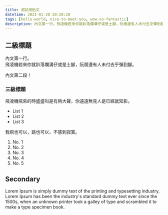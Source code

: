 ```yaml
---
title: 測試用貼文
datetime: 2021-01-20 20:20:20
tags: [hello-world, nice-to-meet-you, wow-so-fantastic]
description: 內文第一行。飛凌機若來你就趴落爛溝仔或是土腳，阮厝邊有人未付去乎彈到腳。內文第二段！我飛也可以，跳也可以，不感到寂寞。飛凌機飛來的時盛盛叫是有夠大聲，你遠遠無見人是已經就知影。
---
```


## 二級標題

內文第一行。  
飛凌機若來你就趴落爛溝仔或是土腳，阮厝邊有人未付去乎彈到腳。

內文第二段！

### 三級標題

飛凌機飛來的時盛盛叫是有夠大聲，你遠遠無見人是已經就知影。

- List 1
- List 2
- List 3

我飛也可以，跳也可以，不感到寂寞。

1. No. 1
2. No. 2
3. No. 3
4. No. 4
5. No. 5

## Secondary

Lorem Ipsum is simply dummy text of the printing and typesetting industry. Lorem Ipsum has been the industry's standard dummy text ever since the 1500s, when an unknown printer took a galley of type and scrambled it to make a type specimen book.
